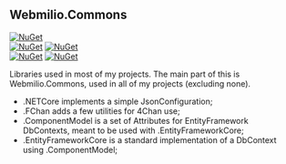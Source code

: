 ## Webmilio.Commons
[![NuGet](https://img.shields.io/nuget/v/Webmilio.Commons.svg?maxAge=2592000?style=plastic&label=.Commons)](https://www.nuget.org/packages/Webmilio.Commons)  
[![NuGet](https://img.shields.io/nuget/v/Webmilio.Commons.ComponentModel.DataAnnotations.svg?maxAge=2592000?style=plastic&label=.ComponentModel.DataAnnotations)](https://www.nuget.org/packages/Webmilio.Commons.ComponentModel.DataAnnotations)
[![NuGet](https://img.shields.io/nuget/v/Webmilio.Commons.EntityFrameworkCore.svg?maxAge=2592000?style=plastic&label=.EntityFrameworkCore)](https://www.nuget.org/packages/Webmilio.Commons.EntityFrameworkCore)  
[![NuGet](https://img.shields.io/nuget/v/Webmilio.Commons.NETCore.svg?maxAge=2592000?style=plastic&label=.NETCore)](https://www.nuget.org/packages/Webmilio.Commons.NETCore)
[![NuGet](https://img.shields.io/nuget/v/Webmilio.Commons.FChan.svg?maxAge=2592000?style=plastic&label=.FChan)](https://www.nuget.org/packages/Webmilio.Commons.FChan)

Libraries used in most of my projects. 
The main part of this is Webmilio.Commons, used in all of my projects (excluding none).

* .NETCore implements a simple JsonConfiguration;
* .FChan adds a few utilities for 4Chan use;
* .ComponentModel is a set of Attributes for EntityFramework DbContexts, meant to be used with .EntityFrameworkCore;
* .EntityFrameworkCore is a standard implementation of a DbContext using .ComponentModel;
